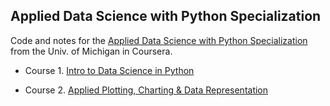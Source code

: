 ## Applied Data Science with Python Specialization

Code and notes for the [Applied Data Science with Python Specialization](https://www.coursera.org/specializations/data-science-python) from the Univ. of Michigan 
in Coursera.

* Course 1. [Intro to Data Science in Python]()

* Course 2. [Applied Plotting, Charting & Data Representation]()
